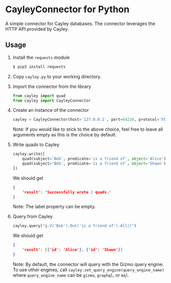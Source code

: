 # CayleyConnector for Python
A simple connector for Cayley databases. The connector leverages the HTTP API provided by Cayley.

## Usage

1. Install the `requests` module

    ```bash
    $ pip3 install requests
    ```

1. Copy `cayley.py` to your working directory.

1. Import the connector from the library

    ```python
    from cayley import quad
    from cayley import CayleyConnector
    ```

1. Create an instance of the connector

    ```python
    cayley = CayleyConnector(host='127.0.0.1', port=64210, protocol='http')
    ```

    Note: If you would like to stick to the above choice, feel free to leave all arguments empty as this is the choice by default.

1. Write quads to Cayley

    ```python
    cayley.write([
        quad(subject='Bob', predicate='is a friend of', object='Alice'),
        quad(subject='Bob', predicate='is a friend of', object='Shawn')
    ])
    ```

    We should get
    ```json
    {
        'result': 'Successfully wrote 2 quads.'
    }
    ```

    Note: The label property can be empty.

1. Query from Cayley

    ```python
    cayley.query("g.V('Bob').Out('is a friend of').All()")
    ```

    We should get
    ```json
    {
        'result': [{'id': 'Alice'}, {'id': 'Shawn'}]
    }
    ```

    Note: By default, the connector will query with the Gizmo query engine. To use other engines, call `cayley.set_query_engine(query_engine_name)` where `query_engine_name` can be `gizmo`, `graphql`, or `mql`.
